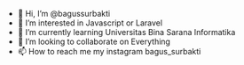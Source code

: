 - 👋 Hi, I’m @bagussurbakti
- 👀 I’m interested in Javascript or Laravel
- 🌱 I’m currently learning Universitas Bina Sarana Informatika
- 💞️ I’m looking to collaborate on Everything
- 📫 How to reach me my instagram bagus_surbakti

<!---
bagussurbakti/bagussurbakti is a ✨ special ✨ repository because its `README.md` (this file) appears on your GitHub profile.
You can click the Preview link to take a look at your changes.
--->
